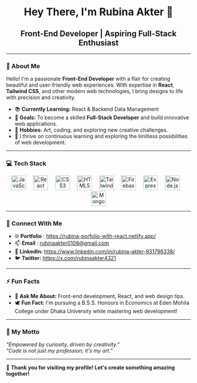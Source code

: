 

<h1 align="center">Hey There, I'm Rubina Akter 🌟</h1>
<h2 align="center">Front-End Developer | Aspiring Full-Stack Enthusiast</h2>

---

### 🚀 About Me

Hello! I'm a passionate **Front-End Developer** with a flair for creating beautiful and user-friendly web experiences. With expertise in **React**, **Tailwind CSS**, and other modern web technologies, I bring designs to life with precision and creativity.  

- 📚 **Currently Learning:** React & Backend Data Management  
- 🎯 **Goals:** To become a skilled **Full-Stack Developer** and build innovative web applications.  
- 🎨 **Hobbies:** Art, coding, and exploring new creative challenges.  
- 🌱 I thrive on continuous learning and exploring the limitless possibilities of web development.  

---

### 💻 Tech Stack

<div align="center">
  <img src="https://cdn.jsdelivr.net/gh/devicons/devicon/icons/javascript/javascript-original.svg" height="40" alt="JavaScript logo" />
  <img width="12" />
  <img src="https://cdn.jsdelivr.net/gh/devicons/devicon/icons/react/react-original.svg" height="40" alt="React logo" />
  <img width="12" />
  <img src="https://cdn.jsdelivr.net/gh/devicons/devicon/icons/css3/css3-original.svg" height="40" alt="CSS3 logo" />
  <img width="12" />
  <img src="https://cdn.jsdelivr.net/gh/devicons/devicon/icons/html5/html5-original.svg" height="40" alt="HTML5 logo" />
  <img width="12" />
  <img src="https://cdn.jsdelivr.net/gh/devicons/devicon/icons/tailwindcss/tailwindcss-original-wordmark.svg" height="40" alt="Tailwind CSS logo" />
  <img width="12" />
  <img src="https://cdn.jsdelivr.net/gh/devicons/devicon/icons/firebase/firebase-plain.svg" height="40" alt="Firebase logo" />
  <img width="12" />
  <img src="https://cdn.jsdelivr.net/gh/devicons/devicon/icons/express/express-original.svg" height="40" alt="Express logo" />
  <img width="12" />
  <img src="https://cdn.jsdelivr.net/gh/devicons/devicon/icons/nodejs/nodejs-original.svg" height="40" alt="Node.js logo" />
  <img width="12" />
  <img src="https://cdn.jsdelivr.net/gh/devicons/devicon/icons/mongodb/mongodb-original.svg" height="40" alt="MongoDB logo" />
</div>

---

### 🔗 Connect With Me

- 🌐 **Portfolio** : https://rubina-porfolio-with-react.netlify.app/ 
- 📫 **Email** : rubinaakter0108@gmail.com
- 💼 **LinkedIn:** https://www.linkedin.com/in/rubina-akter-931796338/ 
- 🐦 **Twitter:** https://x.com/rubinaakter4321 

---

### ⚡ Fun Facts

- 💬 **Ask Me About:** Front-end development, React, and web design tips.  
- 🕊️ **Fun Fact:** I'm pursuing a B.S.S. Honours in Economics at Eden Mohila College under Dhaka University while mastering web development!  

---

### 🌟 My Motto

_"Empowered by curiosity, driven by creativity."_  
_"Code is not just my profession; it's my art."_  

---

🎉 **Thank you for visiting my profile! Let's create something amazing together!**

